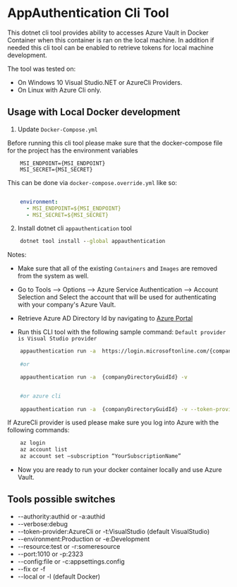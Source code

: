 ﻿# AppAuthentication Cli Tool
This dotnet cli tool provides ability to accesses Azure Vault in Docker Container when this container is ran on the local machine.
In addition if needed this cli tool can be enabled to retrieve tokens for local machine development.

The tool was tested on:
- On Windows 10 Visual Studio.NET or AzureCli Providers.
- On Linux with Azure Cli only.

## Usage with Local Docker development

1. Update `Docker-Compose.yml`

Before running this cli tool please make sure that the docker-compose file for the project has the environment variables

```
    MSI_ENDPOINT={MSI_ENDPOINT}
    MSI_SECRET={MSI_SECRET}
```

This can be done via `docker-compose.override.yml` like so:

```yml

    environment:
      - MSI_ENDPOINT=${MSI_ENDPOINT}
      - MSI_SECRET=${MSI_SECRET}
```

2. Install dotnet cli `appauthentication` tool

```cmd
    dotnet tool install --global appauthentication
```

Notes:

- Make sure that all of the existing `Containers` and `Images` are removed from the system as well.

- Go to Tools --> Options --> Azure Service Authentication --> Account Selection and Select the account that will be used for authenticating with your company's Azure Vault.

- Retrieve Azure AD Directory Id by navigating to [Azure Portal](https://portal.azure.com/#blade/Microsoft_AAD_IAM/ActiveDirectoryMenuBlade/Properties)

- Run this CLI tool with the following sample command:
`Default provider is Visual Studio provider`
```bash
    appauthentication run -a  https://login.microsoftonline.com/{companyDirectoryGuidId} -v
    
    #or

    appauthentication run -a  {companyDirectoryGuidId} -v


    #or azure cli
    
    appauthentication run -a  {companyDirectoryGuidId} -v --token-provider AzureCli

```

If AzureCli provider is used please make sure you log into Azure with the following commands:

```bash
    az login
    az account list
    az account set –subscription “YourSubscriptionName”
```

- Now you are ready to run your docker container locally and use Azure Vault.

## Tools possible switches

- --authority:authid or -a:authid
- --verbose:debug 
- --token-provider:AzureCli or -t:VisualStudio (default VisualStudio)
- --environment:Production  or -e:Development
- --resource:test or -r:someresource
- --port:1010 or -p:2323
- --config:file or -c:appsettings.config 
- --fix or -f
- --local or -l (default Docker)
 
